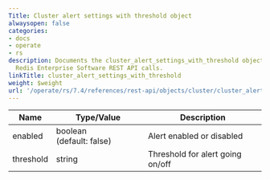 ```yaml
---
Title: Cluster alert settings with threshold object
alwaysopen: false
categories:
- docs
- operate
- rs
description: Documents the cluster_alert_settings_with_threshold object used with
  Redis Enterprise Software REST API calls.
linkTitle: cluster_alert_settings_with_threshold
weight: $weight
url: '/operate/rs/7.4/references/rest-api/objects/cluster/cluster_alert_settings_with_threshold/'
---
```


| Name | Type/Value | Description |
|------|------------|-------------|
| enabled    | boolean (default:&nbsp;false)  | Alert enabled or disabled |
| threshold  | string                    | Threshold for alert going on/off |
